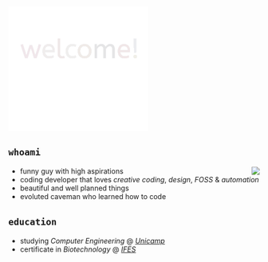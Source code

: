 <img align="center" src="assets/welcome.gif">

## `whoami`

<img align="right" src="https://media.tenor.com/DpJdyKQKgYkAAAAi/cat-jump.gif"/>

+ funny guy with high aspirations
+ coding developer that loves _creative coding_, _design_, _FOSS_ & _automation_
+ beautiful and well planned things
+ evoluted caveman who learned how to code

## `education`
+ studying _Computer Engineering_ @ <a href="https://www.unicamp.br/unicamp/" target="_blank"><i>Unicamp</i></a>
+ certificate in _Biotechnology_ @ <a href="https://www.ifes.edu.br/" target="_blank"><i>IFES</i></a>